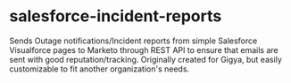 # salesforce-incident-reports

Sends Outage notifications/Incident reports from simple Salesforce Visualforce pages to Marketo through REST API to ensure that emails are sent with good reputation/tracking.  Originally created for Gigya, but easily customizable to fit another organization's needs.
